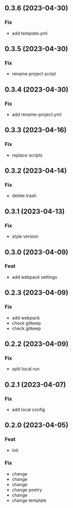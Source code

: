 ## 0.3.6 (2023-04-30)

### Fix

- add template.yml

## 0.3.5 (2023-04-30)

### Fix

- rename project script

## 0.3.4 (2023-04-30)

### Fix

- add rename-project.yml

## 0.3.3 (2023-04-16)

### Fix

- replace scripts

## 0.3.2 (2023-04-14)

### Fix

- delete trash

## 0.3.1 (2023-04-13)

### Fix

- style version

## 0.3.0 (2023-04-09)

### Feat

- add webpack settings

## 0.2.3 (2023-04-09)

### Fix

- add webpack
- check gitkeep
- check gitkeep

## 0.2.2 (2023-04-09)

### Fix

- split local run

## 0.2.1 (2023-04-07)

### Fix

- add local config

## 0.2.0 (2023-04-05)

### Feat

- init

### Fix

- change
- change
- change
- change poetry
- change
- change template
